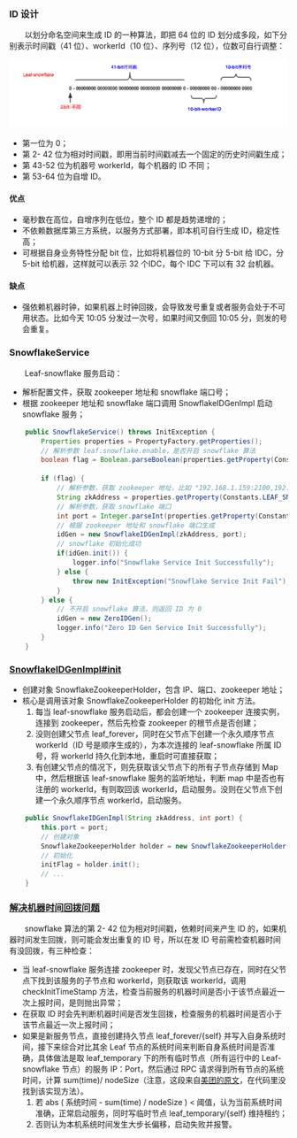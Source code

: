 
### ID 设计
　　以划分命名空间来生成 ID 的一种算法，即把 64 位的 ID 划分成多段，如下分别表示时间戳（41 位）、workerId（10 位）、序列号（12 位），位数可自行调整：

![avatar](photo_1.png)

- 第一位为 0；
- 第 2- 42 位为相对时间戳，即用当前时间戳减去一个固定的历史时间戳生成；
- 第 43-52 位为机器号 workerId，每个机器的 ID 不同；
- 第 53-64 位为自增 ID。

#### 优点

- 毫秒数在高位，自增序列在低位，整个 ID 都是趋势递增的；
- 不依赖数据库第三方系统，以服务方式部署，即本机可自行生成 ID，稳定性高；
- 可根据自身业务特性分配 bit 位，比如将机器位的 10-bit 分 5-bit 给 IDC，分 5-bit 给机器，这样就可以表示 32 个IDC，每个 IDC 下可以有 32 台机器。

#### 缺点

- 强依赖机器时钟，如果机器上时钟回拨，会导致发号重复或者服务会处于不可用状态。比如今天 10:05 分发过一次号，如果时间又倒回 10:05 分，则发的号会重复。

### SnowflakeService
　　Leaf-snowflake 服务启动：

- 解析配置文件，获取 zookeeper 地址和 snowflake 端口号；
- 根据 zookeeper 地址和 snowflake 端口调用 SnowflakeIDGenImpl 启动 snowflake 服务；

```java
    public SnowflakeService() throws InitException {
        Properties properties = PropertyFactory.getProperties();
        // 解析参数 leaf.snowflake.enable，是否开启 snowflake 算法
        boolean flag = Boolean.parseBoolean(properties.getProperty(Constants.LEAF_SNOWFLAKE_ENABLE, "true"));

        if (flag) {
            // 解析参数，获取 zookeeper 地址，比如 "192.168.1.159:2100,192.168.1.159:2101,192.168.1.159:2102"
            String zkAddress = properties.getProperty(Constants.LEAF_SNOWFLAKE_ZK_ADDRESS);
            // 解析参数，获取 snowflake 端口
            int port = Integer.parseInt(properties.getProperty(Constants.LEAF_SNOWFLAKE_PORT));
            // 根据 zookeeper 地址和 snowflake 端口生成
            idGen = new SnowflakeIDGenImpl(zkAddress, port);
            // snowflake 初始化成功
            if(idGen.init()) {
                logger.info("Snowflake Service Init Successfully");
            } else {
                throw new InitException("Snowflake Service Init Fail");
            }
        } else {
            // 不开启 snowflake 算法，则返回 ID 为 0
            idGen = new ZeroIDGen();
            logger.info("Zero ID Gen Service Init Successfully");
        }
    }
```

### [SnowflakeIDGenImpl#init](https://github.com/martin-1992/Leaf/blob/master/notes/snowflake/SnowflakeZookeeperHolder%23init.md)

- 创建对象 SnowflakeZookeeperHolder，包含 IP、端口、zookeeper 地址；
- 核心是调用该对象 SnowflakeZookeeperHolder 的初始化 init 方法。
    1. 每当 leaf-snowflake 服务启动后，都会创建一个 zookeeper 连接实例，连接到 zookeeper，然后先检查 zookeeper 的根节点是否创建；
    2. 没则创建父节点 leaf_forever，同时在父节点下创建一个永久顺序节点 workerId（ID 号是顺序生成的），为本次连接的 leaf-snowflake 所属 ID 号，将 workerId 持久化到本地，重启时可直接获取；
    3. 有创建父节点的情况下，则先获取该父节点下的所有子节点存储到 Map 中，然后根据该 leaf-snowflake 服务的监听地址，判断 map 中是否也有注册的 workerId，有则取回该 workerId，启动服务。没则在父节点下创建一个永久顺序节点 workerId，启动服务。

```java
    public SnowflakeIDGenImpl(String zkAddress, int port) {
        this.port = port;
        // 创建对象
        SnowflakeZookeeperHolder holder = new SnowflakeZookeeperHolder(Utils.getIp(), String.valueOf(port), zkAddress);
        // 初始化
        initFlag = holder.init();
        // ...
    }
```
### [解决机器时间回拨问题](https://github.com/martin-1992/Leaf/blob/master/notes/snowflake/%E8%A7%A3%E5%86%B3%E6%9C%BA%E5%99%A8%E6%97%B6%E9%97%B4%E5%9B%9E%E6%8B%A8%E9%97%AE%E9%A2%98.md)
　　snowflake 算法的第 2- 42 位为相对时间戳，依赖时间来产生 ID 的，如果机器时间发生回拨，则可能会发出重复的 ID 号，所以在发 ID 号前需检查机器时间有没回拨，有三种检查：

- 当 leaf-snowflake 服务连接 zookeeper 时，发现父节点已存在，同时在父节点下找到该服务的子节点和 workerId，则获取该 workerId，调用 checkInitTimeStamp 方法，检查当前服务的机器时间是否小于该节点最近一次上报时间，是则抛出异常；
- 在获取 ID 时会先判断机器时间是否发生回拨，检查服务的机器时间是否小于该节点最近一次上报时间；
- 如果是新服务节点，直接创建持久节点 leaf_forever/{self} 并写入自身系统时间，接下来综合对比其余 Leaf 节点的系统时间来判断自身系统时间是否准确，具体做法是取 leaf_temporary 下的所有临时节点（所有运行中的 Leaf-snowflake 节点）的服务 IP：Port，然后通过 RPC 请求得到所有节点的系统时间，计算 sum(time)/ nodeSize（注意，这段来自[美团的原文](https://tech.meituan.com/2017/04/21/mt-leaf.html)，在代码里没找到该实现方法）。
    1. 若 abs ( 系统时间 - sum(time) / nodeSize ) < 阈值，认为当前系统时间准确，正常启动服务，同时写临时节点 leaf_temporary/{self} 维持租约；
    2. 否则认为本机系统时间发生大步长偏移，启动失败并报警。
